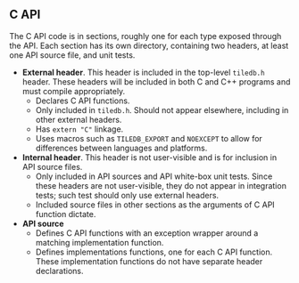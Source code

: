 ## C API

The C API code is in sections, roughly one for each type exposed through the API.
Each section has its own directory, containing two headers, at least one API source file, and unit tests.
 
* **External header**. This header is included in the top-level `tiledb.h` header. These headers will be included in both C and C++ programs and must compile appropriately.
  * Declares C API functions.
  * Only included in `tiledb.h`. Should not appear elsewhere, including in other external headers.
  * Has `extern "C"` linkage.
  * Uses macros such as `TILEDB_EXPORT` and `NOEXCEPT` to allow for differences between languages and platforms.
* **Internal header**. This header is not user-visible and is for inclusion in API source files.
  * Only included in API sources and API white-box unit tests. Since these headers are not user-visible, they do not appear in integration tests; such test should only use external headers.
  * Included source files in other sections as the arguments of C API function dictate. 
* **API source**
    * Defines C API functions with an exception wrapper around a matching implementation function.
    * Defines implementations functions, one for each C API function. These implementation functions do not have separate header declarations.
